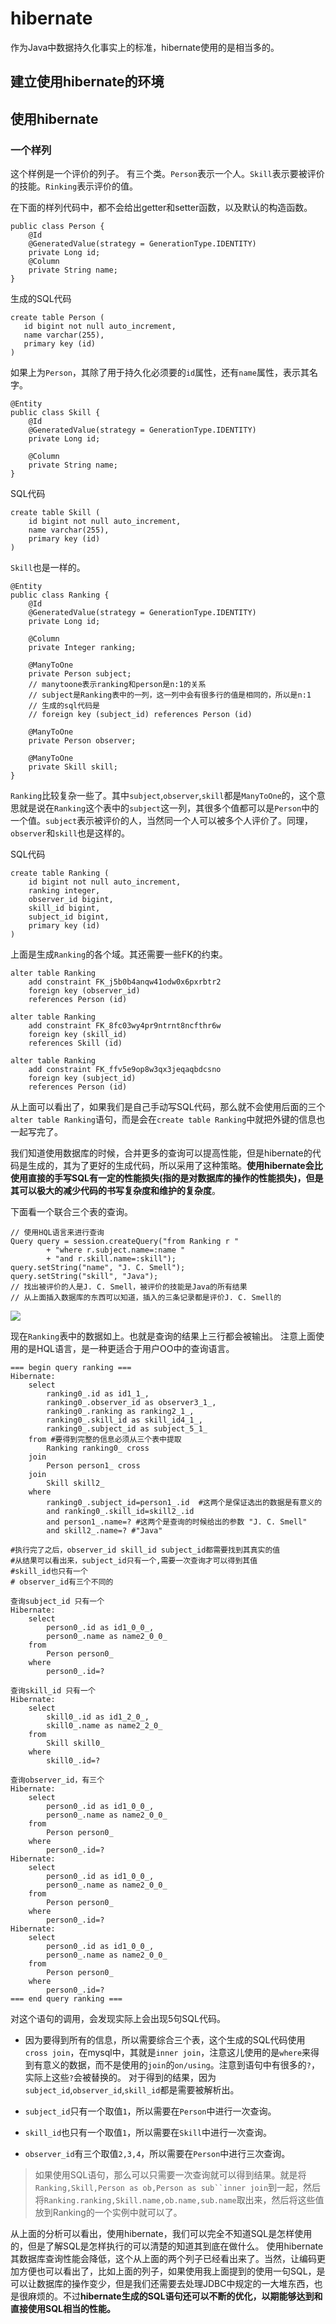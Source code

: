 hibernate
========
作为Java中数据持久化事实上的标准，hibernate使用的是相当多的。

## 建立使用hibernate的环境

## 使用hibernate

### 一个样列

这个样例是一个评价的列子。
有三个类。`Person`表示一个人。`Skill`表示要被评价的技能。`Rinking`表示评价的值。

在下面的样列代码中，都不会给出getter和setter函数，以及默认的构造函数。

	public class Person {
	    @Id
	    @GeneratedValue(strategy = GenerationType.IDENTITY)
	    private Long id;
		@Column
	    private String name;
	}

生成的SQL代码

    create table Person (
       id bigint not null auto_increment,
       name varchar(255),
       primary key (id)
    )


如果上为`Person`，其除了用于持久化必须要的`id`属性，还有`name`属性，表示其名字。

	@Entity
	public class Skill {
	    @Id
	    @GeneratedValue(strategy = GenerationType.IDENTITY)
	    private Long id;
	
	    @Column
	    private String name;
	}
SQL代码

    create table Skill (
        id bigint not null auto_increment,
        name varchar(255),
        primary key (id)
    )
	
`Skill`也是一样的。

	@Entity
	public class Ranking {
	    @Id
	    @GeneratedValue(strategy = GenerationType.IDENTITY)
	    private Long id;
	
	    @Column
	    private Integer ranking;
	
	    @ManyToOne
	    private Person subject;
	    // manytoone表示ranking和person是n:1的关系
	    // subject是Ranking表中的一列，这一列中会有很多行的值是相同的，所以是n:1
	    // 生成的sql代码是
	    // foreign key (subject_id) references Person (id)
	
	    @ManyToOne
	    private Person observer;
	
	    @ManyToOne
	    private Skill skill;
	}

`Ranking`比较复杂一些了。其中`subject`,`observer`,`skill`都是`ManyToOne`的，这个意思就是说在`Ranking`这个表中的`subject`这一列，其很多个值都可以是`Person`中的一个值。`subject`表示被评价的人，当然同一个人可以被多个人评价了。同理，`observer`和`skill`也是这样的。

SQL代码

    create table Ranking (
        id bigint not null auto_increment,
        ranking integer,
        observer_id bigint,
        skill_id bigint,
        subject_id bigint,
        primary key (id)
    )
上面是生成`Ranking`的各个域。其还需要一些FK的约束。

    alter table Ranking 
        add constraint FK_j5b0b4anqw41odw0x6pxrbtr2 
        foreign key (observer_id) 
        references Person (id)
		
	alter table Ranking 
        add constraint FK_8fc03wy4pr9ntrnt8ncfthr6w 
        foreign key (skill_id) 
        references Skill (id)

    alter table Ranking 
        add constraint FK_ffv5e9op8w3qx3jeqaqbdcsno 
        foreign key (subject_id) 
        references Person (id)

从上面可以看出了，如果我们是自己手动写SQL代码，那么就不会使用后面的三个`alter table Ranking`语句，而是会在`create table Ranking`中就把外键的信息也一起写完了。

我们知道使用数据库的时候，合并更多的查询可以提高性能，但是hibernate的代码是生成的，其为了更好的生成代码，所以采用了这种策略。**使用hibernate会比使用直接的手写SQL有一定的性能损失(指的是对数据库的操作的性能损失)，但是其可以极大的减少代码的书写复杂度和维护的复杂度**。

下面看一个联合三个表的查询。

    // 使用HQL语言来进行查询
    Query query = session.createQuery("from Ranking r "
            + "where r.subject.name=:name "
            + "and r.skill.name=:skill");
    query.setString("name", "J. C. Smell");
    query.setString("skill", "Java");
    // 找出被评价的人是J. C. Smell，被评价的技能是Java的所有结果
    // 从上面插入数据库的东西可以知道，插入的三条记录都是评价J. C. Smell的
	
![](ranking.png)

现在`Ranking`表中的数据如上。也就是查询的结果上三行都会被输出。
注意上面使用的是HQL语言，是一种更适合于用户OO中的查询语言。
	
	=== begin query ranking ===
	Hibernate: 
	    select
	        ranking0_.id as id1_1_,
	        ranking0_.observer_id as observer3_1_,
	        ranking0_.ranking as ranking2_1_,
	        ranking0_.skill_id as skill_id4_1_,
	        ranking0_.subject_id as subject_5_1_ 
	    from #要得到完整的信息必须从三个表中提取
	        Ranking ranking0_ cross 
	    join
	        Person person1_ cross 
	    join
	        Skill skill2_ 
	    where
	        ranking0_.subject_id=person1_.id  #这两个是保证选出的数据是有意义的
	        and ranking0_.skill_id=skill2_.id
	        and person1_.name=? #这两个是查询的时候给出的参数 "J. C. Smell"
	        and skill2_.name=? #"Java"
					
	#执行完了之后，observer_id skill_id subject_id都需要找到其真实的值
	#从结果可以看出来，subject_id只有一个,需要一次查询才可以得到其值
	#skill_id也只有一个
	# observer_id有三个不同的
					
	查询subject_id 只有一个				
	Hibernate: 
	    select
	        person0_.id as id1_0_0_,
	        person0_.name as name2_0_0_ 
	    from
	        Person person0_ 
	    where
	        person0_.id=?
					
	查询skill_id 只有一个				
	Hibernate: 
	    select
	        skill0_.id as id1_2_0_,
	        skill0_.name as name2_2_0_ 
	    from
	        Skill skill0_ 
	    where
	        skill0_.id=?
					
	查询observer_id，有三个				
	Hibernate: 
	    select
	        person0_.id as id1_0_0_,
	        person0_.name as name2_0_0_ 
	    from
	        Person person0_ 
	    where
	        person0_.id=?		
	Hibernate: 
	    select
	        person0_.id as id1_0_0_,
	        person0_.name as name2_0_0_ 
	    from
	        Person person0_ 
	    where
	        person0_.id=?
	Hibernate: 
	    select
	        person0_.id as id1_0_0_,
	        person0_.name as name2_0_0_ 
	    from
	        Person person0_ 
	    where
	        person0_.id=?
	=== end query ranking ===

 
对这个语句的调用，会发现实际上会出现5句SQL代码。

* 因为要得到所有的信息，所以需要综合三个表，这个生成的SQL代码使用`cross join`，在mysql中，其就是`inner join`，注意这儿使用的是`where`来得到有意义的数据，而不是使用的`join`的`on/using`。注意到语句中有很多的`?`，实际上这些`?`会被替换的。 对于得到的结果，因为`subject_id`,`observer_id`,`skill_id`都是需要被解析出。

* `subject_id`只有一个取值`1`，所以需要在`Person`中进行一次查询。

* `skill_id`也只有一个取值`1`，所以需要在`Skill`中进行一次查询。

* `observer_id`有三个取值`2,3,4`，所以需要在`Person`中进行三次查询。

> 如果使用SQL语句，那么可以只需要一次查询就可以得到结果。就是将`Ranking,Skill,Person as ob,Person as sub``inner join`到一起，然后将`Ranking.ranking,Skill.name,ob.name,sub.name`取出来，然后将这些值放到Ranking的一个实例中就可以了。

从上面的分析可以看出，使用hibernate，我们可以完全不知道SQL是怎样使用的，但是了解SQL是怎样执行的可以清楚的知道其到底在做什么。
使用hibernate其数据库查询性能会降低，这个从上面的两个列子已经看出来了。当然，让编码更加方便也可以看出了，比如上面的列子，如果使用我上面提到的使用一句SQL，是可以让数据库的操作变少，但是我们还需要去处理JDBC中规定的一大堆东西，也是很麻烦的。不过**hibernate生成的SQL语句还可以不断的优化，以期能够达到和直接使用SQL相当的性能。**
